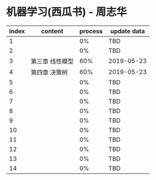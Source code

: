 # 机器学习(西瓜书) - 周志华

| index | content         | process | update data |
| ----- | --------------- | ------- | ----------- |
| 1     |                 | 0%      | TBD         |
| 2     |                 | 0%      | TBD         |
| 3     | 第三章 线性模型 | 60%     | 2019-05-23  |
| 4     | 第四章 决策树   | 60%     | 2019-05-23  |
| 5     |                 | 0%      | TBD         |
| 6     |                 | 0%      | TBD         |
| 7     |                 | 0%      | TBD         |
| 8     |                 | 0%      | TBD         |
| 9     |                 | 0%      | TBD         |
| 10    |                 | 0%      | TBD         |
| 11    |                 | 0%      | TBD         |
| 12    |                 | 0%      | TBD         |
| 13    |                 | 0%      | TBD         |
| 14    |                 | 0%      | TBD         |